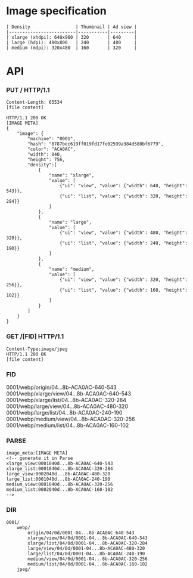 # Image specification

    | Density                 | Thumbnail | Ad view |
    |-------------------------|-----------|---------|
    | xlarge (xhdpi): 640x960 | 320       | 640     |
    | large (hdpi): 480x800   | 240       | 480     |
    | medium (mdpi): 320x480  | 160       | 320     |


# API

### PUT / HTTP/1.1
	
    Content-Length: 65534
    [file content]
    
    HTTP/1.1 200 OK
    [IMAGE META]
    {
        "image": {
        	"machine": "0001",
            "hash": "8787bec619ff019fd17fe02599a384d580bf6779",
            "color": "ACA0AC",
            "width": 840,
            "height": 756,
           	"density":[
           	    {
           	    	"name": "xlarge",
           	    	"value": [
           	    	    {"ui": "view", "value": {"width": 640, "height": 543}},
           	    	    {"ui": "list", "value": {"width": 320, "height": 284}}
           	    	]
           	    },
           	    {
           	        "name": "large",
           	    	"value": [
           	    	    {"ui": "view", "value": {"width": 480, "height": 320}},
           	    	    {"ui": "list", "value": {"width": 240, "height": 190}}
           	    	]
           	    },
           	    {
           	    	"name": "medium",
           	    	"value": [
           	    	    {"ui": "view", "value": {"width": 320, "height": 256}},
           	    	    {"ui": "list", "value": {"width": 160, "height": 102}}
           	    	]
           	    }
            ]
        }
    }

### GET /[FID] HTTP/1.1

	Content-Type:image/jpeg
	HTTP/1.1 200 OK
	[file content]


### FID

0001/webp/origin/04...8b-ACA0AC-640-543
0001/webp/xlarge/view/04...8b-ACA0AC-640-543
0001/webp/xlarge/list/04...8b-ACA0AC-320-284
0001/webp/large/view/04...8b-ACA0AC-480-320
0001/webp/large/list/04...8b-ACA0AC-240-190
0001/webp/medium/view/04...8b-ACA0AC-320-256
0001/webp/medium/list/04...8b-ACA0AC-160-102

### PARSE

	image_meta:[IMAGE META]
	<!-- generate it in Parse
    xlarge_view:0001040d...8b-ACA0AC-640-543
    xlarge_list:0001040d...8b-ACA0AC-320-284
    large_view:0002040d...8b-ACA0AC-480-320
    large_list:0001040d...8b-ACA0AC-240-190
    medium_view:0001040d...8b-ACA0AC-320-256
    medium_list:0002040d...8b-ACA0AC-160-102
    -->

### DIR
     
	0001/
	    webp/
	        origin/04/0d/0001-04...8b-ACA0AC-640-543
	        xlarge/view/04/0d/0001-04...8b-ACA0AC-640-543
	        xlarge/list/04/0d/0001-04...8b-ACA0AC-320-284
	        large/view/04/0d/0001-04...8b-ACA0AC-480-320
	        large/list/04/0d/0001-04...8b-ACA0AC-240-190
	        medium/view/04/0d/0001-04...8b-ACA0AC-320-256
	        medium/list/04/0d/0001-04...8b-ACA0AC-160-102
        jpeg/
